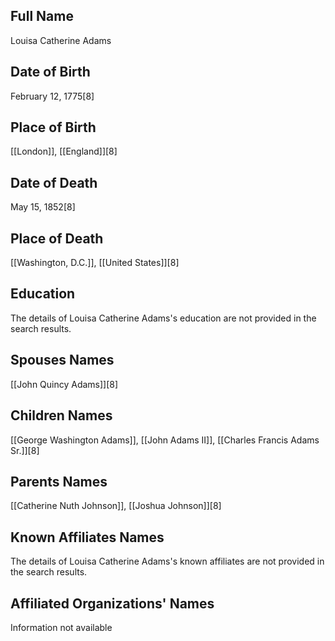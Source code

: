 ## Full Name
Louisa Catherine Adams

## Date of Birth
February 12, 1775[8]

## Place of Birth
[[London]], [[England]][8]

## Date of Death
May 15, 1852[8]

## Place of Death
[[Washington, D.C.]], [[United States]][8]

## Education
The details of Louisa Catherine Adams's education are not provided in the search results.

## Spouses Names
[[John Quincy Adams]][8]

## Children Names
[[George Washington Adams]], [[John Adams II]], [[Charles Francis Adams Sr.]][8]

## Parents Names
[[Catherine Nuth Johnson]], [[Joshua Johnson]][8]

## Known Affiliates Names
The details of Louisa Catherine Adams's known affiliates are not provided in the search results.

## Affiliated Organizations' Names
Information not available

